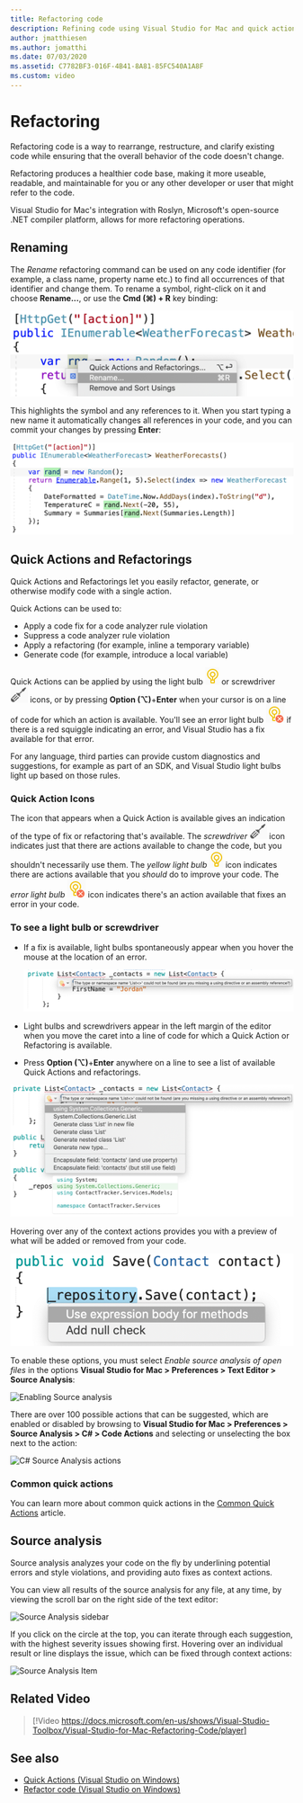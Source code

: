 ```yaml
---
title: Refactoring code
description: Refining code using Visual Studio for Mac and quick actions.
author: jmatthiesen
ms.author: jomatthi
ms.date: 07/03/2020
ms.assetid: C7782BF3-016F-4B41-8A81-85FC540A1A8F
ms.custom: video
---
```

# Refactoring

Refactoring code is a way to rearrange, restructure, and clarify existing code while ensuring that the overall behavior of the code doesn't change.

Refactoring produces a healthier code base, making it more useable, readable, and maintainable for you or any other developer or user that might refer to the code.

Visual Studio for Mac's integration with Roslyn, Microsoft's open-source .NET compiler platform, allows for more refactoring operations.

## Renaming

The *Rename* refactoring command can be used on any code identifier (for example, a class name, property name etc.) to find all occurrences of that identifier and change them. To rename a symbol, right-click on it and choose **Rename...**, or use the **Cmd (⌘) + R** key binding:

![Rename menu item](media/refactoring-renaming1.png)

This highlights the symbol and any references to it. When you start typing a new name it automatically changes all references in your code, and you can commit your changes by pressing **Enter**:

![Renaming and identifier](media/refactoring-renaming2.png)

## Quick Actions and Refactorings

Quick Actions and Refactorings let you easily refactor, generate, or otherwise modify code with a single action.

Quick Actions can be used to:

* Apply a code fix for a code analyzer rule violation
* Suppress a code analyzer rule violation
* Apply a refactoring (for example, inline a temporary variable)
* Generate code (for example, introduce a local variable)

Quick Actions can be applied by using the light bulb ![light bulb icon](media/quick-actions-light-bulb-icon.png) or screwdriver ![screwdriver icon](media/quick-actions-screwdriver-icon.png) icons, or by pressing **Option (⌥)**+**Enter** when your cursor is on a line of code for which an action is available. You'll see an error light bulb ![error light bulb icon](media/quick-actions-error-light-bulb-icon.png) if there is a red squiggle indicating an error, and Visual Studio has a fix available for that error.

For any language, third parties can provide custom diagnostics and suggestions, for example as part of an SDK, and Visual Studio light bulbs light up based on those rules.

### Quick Action Icons
The icon that appears when a Quick Action is available gives an indication of the type of fix or refactoring that's available. The *screwdriver* ![screwdriver icon](media/quick-actions-screwdriver-icon.png) icon indicates just that there are actions available to change the code, but you shouldn't necessarily use them. The *yellow light bulb* ![light bulb icon](media/quick-actions-light-bulb-icon.png) icon indicates there are actions available that you *should* do to improve your code. The *error light bulb* ![error light bulb icon](media/quick-actions-error-light-bulb-icon.png) icon indicates there's an action available that fixes an error in your code.

### To see a light bulb or screwdriver

- If a fix is available, light bulbs spontaneously appear when you hover the mouse at the location of an error.

   ![Light bulb with mouse hovering](media/refactoring-lightbulb-hover.png)

- Light bulbs and screwdrivers appear in the left margin of the editor when you move the caret into a line of code for which a Quick Action or Refactoring is available.

- Press **Option (⌥)**+**Enter** anywhere on a line to see a list of available Quick Actions and refactorings.

![Display Context Items](media/refactoring-context-action.png)

Hovering over any of the context actions provides you with a preview of what will be added or removed from your code.

![Option Enter Context items](media/refactoring-image2a.png)

To enable these options, you must select *Enable source analysis of open files* in the options **Visual Studio for Mac > Preferences > Text Editor > Source Analysis**:

![Enabling Source analysis](media/refactoring-options.png)

There are over 100 possible actions that can be suggested, which are enabled or disabled by browsing to **Visual Studio for Mac > Preferences > Source Analysis > C# > Code Actions** and selecting or unselecting the box next to the action:

![C# Source Analysis actions](media/refactoring-image3a.png)

### Common quick actions

You can learn more about common quick actions in the [Common Quick Actions](/visualstudio/ide/common-quick-actions) article.

## Source analysis

Source analysis analyzes your code on the fly by underlining potential errors and style violations, and providing auto fixes as context actions.

You can view all results of the source analysis for any file, at any time, by viewing the scroll bar on the right side of the text editor:

![Source Analysis sidebar](media/refactoring-image4a.png)

If you click on the circle at the top, you can iterate through each suggestion, with the highest severity issues showing first. Hovering over an individual result or line displays the issue, which can be fixed through context actions:

![Source Analysis Item](media/refactoring-image5.png)

## Related Video

> [!Video https://docs.microsoft.com/en-us/shows/Visual-Studio-Toolbox/Visual-Studio-for-Mac-Refactoring-Code/player]

## See also

- [Quick Actions (Visual Studio on Windows)](/visualstudio/ide/quick-actions)
- [Refactor code (Visual Studio on Windows)](/visualstudio/ide/refactoring-in-visual-studio)
